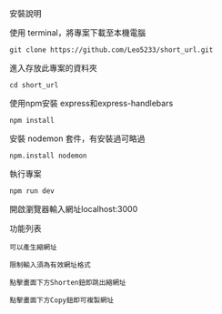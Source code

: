 安裝說明

使用 terminal，將專案下載至本機電腦

    git clone https://github.com/Leo5233/short_url.git

進入存放此專案的資料夾

    cd short_url

使用npm安裝 express和express-handlebars

    npm install

安裝 nodemon 套件，有安裝過可略過

    npm.install nodemon

執行專案

    npm run dev

開啟瀏覽器輸入網址localhost:3000

功能列表

    可以產生縮網址

    限制輸入須為有效網址格式

    點擊畫面下方Shorten鈕即跳出縮網址

    點擊畫面下方Copy鈕即可複製網址

